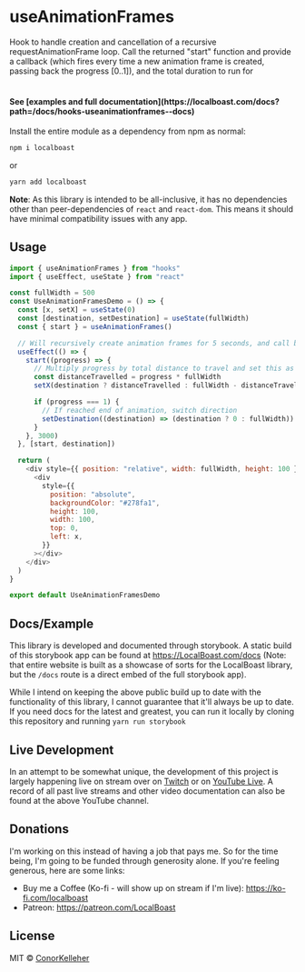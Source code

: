 <!--- Autogenerated Readme. Do not edit. Edit the templates or config files instead. --->
<h1>useAnimationFrames</h1>
Hook to handle creation and cancellation of a recursive requestAnimationFrame loop.
Call the returned "start" function and provide a callback (which fires every time a new animation frame is created, passing back the progress [0..1]), and the total duration to run for
<br><br>

<h4>See [examples and full documentation](https://localboast.com/docs?path=/docs/hooks-useanimationframes--docs)</h4>

Install the entire module as a dependency from npm as normal:

```bash
npm i localboast
```

or

```bash
yarn add localboast
```

**Note**: As this library is intended to be all-inclusive, it has no dependencies other than peer-dependencies of `react` and `react-dom`. This means it should have minimal compatibility issues with any app.

## Usage

```javascript
import { useAnimationFrames } from "hooks"
import { useEffect, useState } from "react"

const fullWidth = 500
const UseAnimationFramesDemo = () => {
  const [x, setX] = useState(0)
  const [destination, setDestination] = useState(fullWidth)
  const { start } = useAnimationFrames()

  // Will recursively create animation frames for 5 seconds, and call back progress
  useEffect(() => {
    start((progress) => {
      // Multiply progress by total distance to travel and set this as new x pos
      const distanceTravelled = progress * fullWidth
      setX(destination ? distanceTravelled : fullWidth - distanceTravelled)

      if (progress === 1) {
        // If reached end of animation, switch direction
        setDestination((destination) => (destination ? 0 : fullWidth))
      }
    }, 3000)
  }, [start, destination])

  return (
    <div style={{ position: "relative", width: fullWidth, height: 100 }}>
      <div
        style={{
          position: "absolute",
          backgroundColor: "#278fa1",
          height: 100,
          width: 100,
          top: 0,
          left: x,
        }}
      ></div>
    </div>
  )
}

export default UseAnimationFramesDemo

```
## Docs/Example

This library is developed and documented through storybook.
A static build of this storybook app can be found at https://LocalBoast.com/docs
(Note: that entire website is built as a showcase of sorts for the LocalBoast library, but the `/docs` route is a direct embed of the full storybook app).

While I intend on keeping the above public build up to date with the functionality of this library, I cannot guarantee that it'll always be up to date. If you need docs for the latest and greatest, you can run it locally by cloning this repository and running `yarn run storybook`

## Live Development

In an attempt to be somewhat unique, the development of this project is largely happening live on stream over on [Twitch](https://twitch.tv/localboast1) or on [YouTube Live](http://youtube.com/channel/UCt-IaL4qQsOU6_rbS7zky1Q/live). A record of all past live streams and other video documentation can also be found at the above YouTube channel.

## Donations

I'm working on this instead of having a job that pays me. So for the time being, I'm going to be funded through generosity alone. If you're feeling generous, here are some links:

- Buy me a Coffee (Ko-fi - will show up on stream if I'm live): https://ko-fi.com/localboast
- Patreon: https://patreon.com/LocalBoast

## License

MIT © [ConorKelleher](https://github/com/ConorKelleher)